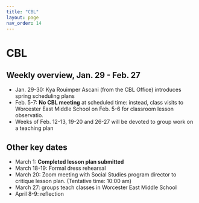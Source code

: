 ```yaml
---
title: "CBL"
layout: page
nav_order: 14
---
```


# CBL

## Weekly overview, Jan. 29 - Feb. 27

- Jan. 29-30: Kya Rouimper Ascani (from the CBL Office) introduces spring scheduling plans
- Feb. 5-7: **No CBL meeting** at scheduled time: instead, class visits to Worcester East Middle School on Feb. 5-6 for classroom lesson observatio.
- Weeks of Feb. 12-13, 19-20 and 26-27 will be devoted to group work on a teaching plan

## Other key dates

- March 1: **Completed lesson plan submitted**
- March 18-19: Formal dress rehearsal
- March 20: Zoom meeting with Social Studies program director to critique lesson plan. (Tentative time: 10:00 am)
- March 27: groups teach classes in Worcester East Middle School
- April 8-9: reflection